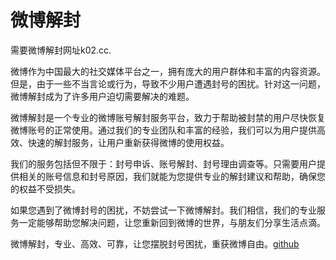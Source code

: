# 微博解封

需要微博解封网址k02.cc.

微博作为中国最大的社交媒体平台之一，拥有庞大的用户群体和丰富的内容资源。但是，由于一些不当言论或行为，导致不少用户遭遇封号的困扰。针对这一问题，微博解封成为了许多用户迫切需要解决的难题。

微博解封是一个专业的微博账号解封服务平台，致力于帮助被封禁的用户尽快恢复微博账号的正常使用。通过我们的专业团队和丰富的经验，我们可以为用户提供高效、快速的解封服务，让用户重新获得微博的使用权益。

我们的服务包括但不限于：封号申诉、账号解封、封号理由调查等。只需要用户提供相关的账号信息和封号原因，我们就能为您提供专业的解封建议和帮助，确保您的权益不受损失。

如果您遇到了微博封号的困扰，不妨尝试一下微博解封。我们相信，我们的专业服务一定能够帮助您解决问题，让您重新回到微博的世界，与朋友们分享生活点滴。

微博解封，专业、高效、可靠，让您摆脱封号困扰，重获微博自由。[github](https://github.com)